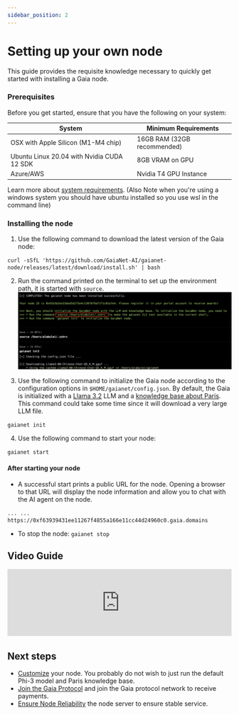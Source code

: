 ```yaml
---
sidebar_position: 2
---
```


# Setting up your own node
This guide provides the requisite knowledge necessary to quickly get started with installing a Gaia node. 

### Prerequisites
Before you get started, ensure that you have the following on your system:

| System | Minimum Requirements |
|---|---|
| OSX with Apple Silicon (M1-M4 chip) | 16GB RAM (32GB recommended) |
| Ubuntu Linux 20.04 with Nvidia CUDA 12 SDK | 8GB VRAM on GPU |
| Azure/AWS | Nvidia T4 GPU Instance |

Learn more about [system requirements](../system-requirements/system-requirements). (Also Note when you're using a windows system you should have ubuntu installed so you use wsl in the command line)

### Installing the node

1.  Use the following command to download the latest version of the Gaia node:

```
curl -sSfL 'https://github.com/GaiaNet-AI/gaianet-node/releases/latest/download/install.sh' | bash
```

2.  Run the command printed on the terminal to set up the environment path, it is started with `source`.
![](quick-start.png)

3. Use the following command to initialize the Gaia node according to the configuration options 
in `$HOME/gaianet/config.json`.
By default, the Gaia is initialized with a [Llama 3.2](https://huggingface.co/meta-llama/Llama-3.2-1B-Instruct) LLM and a [knowledge base about Paris](https://huggingface.co/datasets/gaianet/paris). 
This command could take some time since it will download a very large LLM file.

```
gaianet init
```

4. Use the following command to start your node:

```
gaianet start
```

#### After starting your node

- A successful start prints a public URL for the node. Opening a browser to that URL will display the node information and allow you to chat with the AI agent on the node. 

```
... ... https://0xf63939431ee11267f4855a166e11cc44d24960c0.gaia.domains
```

- To stop the node: `gaianet stop`

## Video Guide

<iframe width="100%" style={{"aspect-ratio": "16 / 9"}} src="https://www.youtube.com/embed/LVYXtg39t6c?si=8KQapGzm0gKyZR52" title="YouTube video player" frameborder="0" allow="accelerometer; autoplay; clipboard-write; encrypted-media; gyroscope; picture-in-picture; web-share" referrerpolicy="strict-origin-when-cross-origin" allowfullscreen></iframe>

## Next steps

- [Customize](../customize/customize.md) your node. You probably do not wish to just run the default Phi-3 model and Paris knowledge base. 
- [Join the Gaia Protocol](../register/register.md) and join the Gaia protocol network to receive payments.
- [Ensure Node Reliability](../advanced-deployment-options/protect.md) the node server to ensure stable service.

